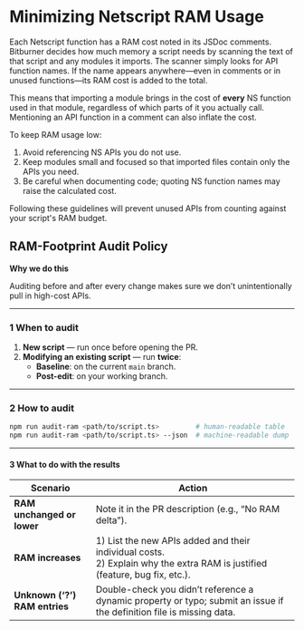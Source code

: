 # Minimizing Netscript RAM Usage

Each Netscript function has a RAM cost noted in its JSDoc comments.
Bitburner decides how much memory a script needs by scanning the text
of that script and any modules it imports. The scanner simply looks for
API function names. If the name appears anywhere—even in comments or in
unused functions—its RAM cost is added to the total.

This means that importing a module brings in the cost of **every** NS
function used in that module, regardless of which parts of it you
actually call. Mentioning an API function in a comment can also inflate
the cost.

To keep RAM usage low:

1. Avoid referencing NS APIs you do not use.
2. Keep modules small and focused so that imported files contain only
   the APIs you need.
3. Be careful when documenting code; quoting NS function names may raise
   the calculated cost.

Following these guidelines will prevent unused APIs from counting
against your script's RAM budget.

## RAM-Footprint Audit Policy

**Why we do this**

Auditing before and after every change makes sure we don’t
unintentionally pull in high-cost APIs.

---

### 1 When to audit

1. **New script** — run once before opening the PR.
2. **Modifying an existing script** — run **twice**:
    - **Baseline**: on the current `main` branch.
    - **Post-edit**: on your working branch.

---

### 2 How to audit

```bash
npm run audit-ram <path/to/script.ts>         # human-readable table
npm run audit-ram <path/to/script.ts> --json  # machine-readable dump
```

---

#### 3 What to do with the results

| Scenario                      | Action                                                                                                                        |
| ----------------------------- | ----------------------------------------------------------------------------------------------------------------------------- |
| **RAM unchanged or lower**    | Note it in the PR description (e.g., “No RAM delta”).                                                                         |
| **RAM increases**             | 1) List the new APIs added and their individual costs.<br>2) Explain why the extra RAM is justified (feature, bug fix, etc.). |
| **Unknown (‘?’) RAM entries** | Double-check you didn’t reference a dynamic property or typo; submit an issue if the definition file is missing data.         |
